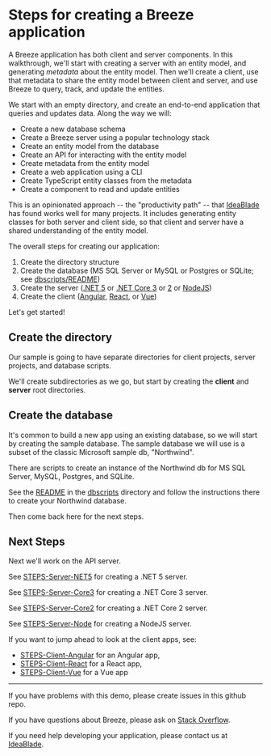 # Steps for creating a Breeze application

A Breeze application has both client and server components.  In this walkthrough,
we'll start with creating a server with an entity model, and generating _metadata_ 
about the entity model.  Then we'll create a client, use that metadata to 
share the entity model between client and server, and use Breeze to query, track,
and update the entities.

We start with an empty directory, and create an end-to-end application that
queries and updates data.  Along the way we will:

- Create a new database schema
- Create a Breeze server using a popular technology stack
- Create an entity model from the database
- Create an API for interacting with the entity model
- Create metadata from the entity model
- Create a web application using a CLI
- Create TypeScript entity classes from the metadata
- Create a component to read and update entities

This is an opinionated approach -- the "productivity path" -- that 
[IdeaBlade](https://www.ideablade.com/) has found works well for many projects.  It includes generating entity classes for both server and client side, so that client and server have a shared understanding of the entity model.

The overall steps for creating our application:

1. Create the directory structure
2. Create the database (MS SQL Server or MySQL or Postgres or SQLite; see [dbscripts/README](./dbscripts/README.md))
3. Create the server ([.NET 5](server/STEPS-Server-NET5.md) or [.NET Core 3](server/STEPS-Server-Core3.md) or [2](server/STEPS-Server-Core2.md) or [NodeJS](server/STEPS-Server-Node.md))
4. Create the client ([Angular](client/STEPS-Client-Angular.md), [React](client/STEPS-Client-React.md), or [Vue](client/STEPS-Client-Vue.md))

Let's get started!

## Create the directory

Our sample is going to have separate directories for client projects, server projects, and database scripts.  

We'll create subdirectories as we go, but start by creating the **client** and **server** root directories.

## Create the database

It's common to build a new app using an existing database, so we will start by
creating the sample database.  The sample database we will use is a subset of the 
classic Microsoft sample db, "Northwind".  

There are scripts to create an instance of the Northwind db for MS SQL Server, MySQL, Postgres, and SQLite.

See the [README](./dbscripts/README.md) in the [dbscripts](./dbscripts) directory and follow the instructions there to create your Northwind database.

Then come back here for the next steps.

## Next Steps

Next we'll work on the API server.  

See [STEPS-Server-NET5](server/STEPS-Server-NET5.md) for creating a .NET 5 server.

See [STEPS-Server-Core3](server/STEPS-Server-Core3.md) for creating a .NET Core 3 server.

See [STEPS-Server-Core2](server/STEPS-Server-Core2.md) for creating a .NET Core 2 server.

See [STEPS-Server-Node](server/STEPS-Server-Node.md) for creating a NodeJS server.

If you want to jump ahead to look at the client apps, see:

- [STEPS-Client-Angular](client/STEPS-Client-Angular.md) for an Angular app,
- [STEPS-Client-React](client/STEPS-Client-React.md) for a React app,
- [STEPS-Client-Vue](client/STEPS-Client-Vue.md) for a Vue app

<hr>

If you have problems with this demo, please create issues in this github repo.

If you have questions about Breeze, please ask on [Stack Overflow](https://stackoverflow.com/questions/tagged/breeze).

If you need help developing your application, please contact us at [IdeaBlade](mailto:info@ideablade.com).
